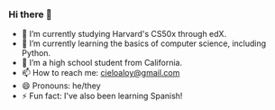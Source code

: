 ### Hi there 👋

- 🔭 I’m currently studying Harvard's CS50x through edX.
- 🌱 I’m currently learning the basics of computer science, including Python.
- 👯 I’m a high school student from California.
- 📫 How to reach me: cieloaloy@gmail.com
- 😄 Pronouns: he/they
- ⚡ Fun fact: I've also been learning Spanish! 


<!--
**cieloaloy/cieloaloy** is a ✨ _special_ ✨ repository because its `README.md` (this file) appears on your GitHub profile.
-->
